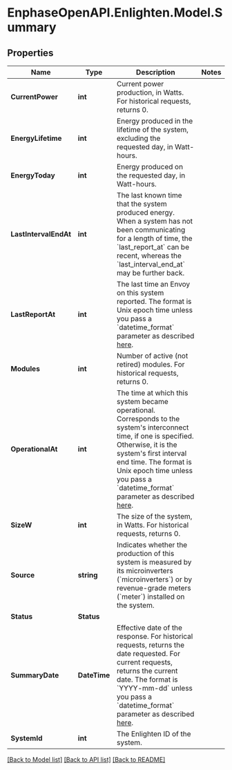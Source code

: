 # EnphaseOpenAPI.Enlighten.Model.Summary

## Properties

Name | Type | Description | Notes
------------ | ------------- | ------------- | -------------
**CurrentPower** | **int** | Current power production, in Watts. For historical requests, returns 0. | 
**EnergyLifetime** | **int** | Energy produced in the lifetime of the system, excluding the requested day, in Watt-hours. | 
**EnergyToday** | **int** | Energy produced on the requested day, in Watt-hours. | 
**LastIntervalEndAt** | **int** | The last known time that the system produced energy. When a system has not been communicating for a length of time, the &#x60;last_report_at&#x60; can be recent, whereas the &#x60;last_interval_end_at&#x60; may be further back. | 
**LastReportAt** | **int** | The last time an Envoy on this system reported. The format is Unix epoch time unless you pass a &#x60;datetime_format&#x60; parameter as described [here](https://developer.enphase.com/docs#Datetimes). | 
**Modules** | **int** | Number of active (not retired) modules. For historical requests, returns 0. | 
**OperationalAt** | **int** | The time at which this system became operational. Corresponds to the system&#39;s interconnect time, if one is specified. Otherwise, it is the system&#39;s first interval end time. The format is Unix epoch time unless you pass a &#x60;datetime_format&#x60; parameter as described [here](https://developer.enphase.com/docs#Datetimes). | 
**SizeW** | **int** | The size of the system, in Watts. For historical requests, returns 0. | 
**Source** | **string** | Indicates whether the production of this system is measured by its microinverters (&#x60;microinverters&#x60;) or by revenue-grade meters (&#x60;meter&#x60;) installed on the system. | 
**Status** | **Status** |  | 
**SummaryDate** | **DateTime** | Effective date of the response. For historical requests, returns the date requested. For current requests, returns the current date. The format is &#x60;YYYY-mm-dd&#x60; unless you pass a &#x60;datetime_format&#x60; parameter as described [here](https://developer.enphase.com/docs#Datetimes). | 
**SystemId** | **int** | The Enlighten ID of the system. | 

[[Back to Model list]](../README.md#documentation-for-models) [[Back to API list]](../README.md#documentation-for-api-endpoints) [[Back to README]](../README.md)


